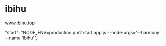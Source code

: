 # ibihu
www.ibihu.top


"start": "NODE_ENV=production pm2 start app.js --node-args='--harmony' --name 'ibihu'",